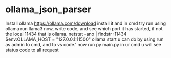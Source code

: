 
# ollama_json_parser
Install ollama https://ollama.com/download
install it and in cmd try run using ollama run llama3
now, write code, and see which port it has started, if not the local 11434 that is ollama.
netstat -ano | findstr :11434
$env:OLLAMA_HOST = "127.0.0.1:11500"
ollama start
u can do by using run as admin to cmd, and to vs code.'
now run py main.py 
in ur cmd u will see status code to all request 
